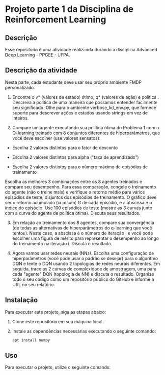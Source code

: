 # Projeto parte 1 da Disciplina de Reinforcement Learning

## Descrição

Esse repositorio é uma atividade realizanda durando a disciplica Advanced Deep Learning - PPGEE - UFPA.

## Descrição da atividade

Nesta parte, cada estudante deve usar seu próprio ambiente FMDP personalizado.

1. Encontre o v* (valores de estado) ótimo, q* (valores de ação) e política . Descreva a
política de uma maneira que possamos entender facilmente seu significado. Olhe para o
ambiente verbose_kd_env.py, que fornece suporte para descrever ações e
estados usando strings em vez de inteiros.

2. Compare um agente executando sua política ótima do Problema 1 com o Q-learning treinado com 8 conjuntos diferentes de hiperparâmetros, que você deve escolher (use valores sensatos):

* Escolha 2 valores distintos para o fator de desconto

* Escolha 2 valores distintos para alpha ("taxa de aprendizado")

* Escolha 2 valores distintos para o número máximo de episódios de treinamento

Escolha as melhores 3 combinações entre os 8 agentes treinados e compare seu desempenho. Para essa comparação, congele o treinamento do agente (não o treine mais) e verifique o retorno médio para vários episódios de teste, disjuntos dos episódios de treinamento. O gráfico deve ser o retorno acumulado (cumsum) G de cada episódio, e a abscissa é o índice do episódio. Use 100 episódios de teste (mostre as 3 curvas junto com a curva do agente de política ótima). Discuta seus resultados.

3. Em relação ao treinamento dos 8 agentes, compare sua convergência (de todas as alternativas de hiperparâmetros do q-learning que você tentou). Neste caso, a abscissa é o número de iteração I e você pode escolher uma figura de mérito para representar o desempenho ao longo do treinamento na iteração i. Discuta o resultado.

4. Agora vamos usar redes neurais (NNs). Escolha uma configuração de hiperparâmetros (você pode usar o padrão se desejar) para o algoritmo DQN e tente o DQN usando 2 topologias de redes neurais diferentes. Em seguida, trace as 2 curvas de complexidade de amostragem, uma para cada "agente" DQN (topologia de NN) e discuta o resultado. Organize todo o seu código como um repositório público do GitHub e informe a URL no seu relatório.

## Instalação

Para executar este projeto, siga as etapas abaixo:

1. Clone este repositório em sua máquina local.
2. Instale as dependências necessárias executando o seguinte comando:

    ```bash
    apt install numpy
    ```

## Uso

Para executar o projeto, utilize o seguinte comando:


